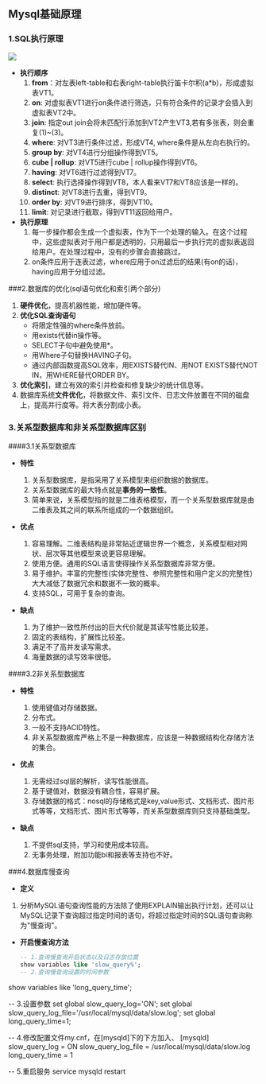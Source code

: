 ## Mysql基础原理

### 1.SQL执行原理

![](https://javanote.oss-cn-shenzhen.aliyuncs.com/14_SQL执行原理.png)

- **执行顺序**
  1. **from**：对左表left-table和右表right-table执行笛卡尔积(a*b)，形成虚拟表VT1。
  2. **on**: 对虚拟表VT1进行on条件进行筛选，只有符合条件的记录才会插入到虚拟表VT2中。
  3. **join**: 指定out join会将未匹配行添加到VT2产生VT3,若有多张表，则会重复(1)~(3)。
  4. **where**: 对VT3进行条件过滤，形成VT4, where条件是从左向右执行的。
  5. **group by**: 对VT4进行分组操作得到VT5。
  6. **cube | rollup**: 对VT5进行cube | rollup操作得到VT6。
  7. **having**: 对VT6进行过滤得到VT7。
  8. **select**: 执行选择操作得到VT8，本人看来VT7和VT8应该是一样的。
  9. **distinct**: 对VT8进行去重，得到VT9。
  10. **order by**: 对VT9进行排序，得到VT10。
  11. **limit**: 对记录进行截取，得到VT11返回给用户。
- **执行原理**
  1. 每一步操作都会生成一个虚拟表，作为下一个处理的输入。在这个过程中，这些虚拟表对于用户都是透明的，只用最后一步执行完的虚拟表返回给用户。在处理过程中，没有的步骤会直接跳过。
  2. on条件应用于连表过滤，where应用于on过滤后的结果(有on的话)，having应用于分组过滤。

###2.数据库的优化(sql语句优化和索引两个部分)
1. **硬件优化**，提高机器性能，增加硬件等。
2. **优化SQL查询语句**
   - 将限定性强的where条件放前。
   - 用exists代替in操作等。
   - SELECT子句中避免使用*。
   - 用Where子句替换HAVING子句。
   - 通过内部函数提高SQL效率，用EXISTS替代IN、用NOT EXISTS替代NOT IN，用WHERE替代ORDER BY。
3. **优化索引**，建立有效的索引并检查和修复缺少的统计信息等。
4. 数据库系统**文件优化**，将数据文件、索引文件、日志文件放置在不同的磁盘上，提高并行度等。将大表分割成小表。



### 3.关系型数据库和非关系型数据库区别  

####3.1关系型数据库
- **特性**
  1. 关系型数据库，是指采用了关系模型来组织数据的数据库。
  2. 关系型数据库的最大特点就是**事务的一致性**。
  3. 简单来说，关系模型指的就是二维表格模型，而一个关系型数据库就是由二维表及其之间的联系所组成的一个数据组织。

- **优点**
  1. 容易理解。二维表结构是非常贴近逻辑世界一个概念，关系模型相对网状、层次等其他模型来说更容易理解。
  2. 使用方便。通用的SQL语言使得操作关系型数据库非常方便。
  3. 易于维护。丰富的完整性(实体完整性、参照完整性和用户定义的完整性)大大减低了数据冗余和数据不一致的概率。
  4. 支持SQL，可用于复杂的查询。

- **缺点**
  1. 为了维护一致性所付出的巨大代价就是其读写性能比较差。
  2. 固定的表结构，扩展性比较差。
  3. 满足不了高并发读写需求。
  4. 海量数据的读写效率很低。

####3.2非关系型数据库
- **特性**
  1. 使用键值对存储数据。
  2. 分布式。
  3. 一般不支持ACID特性。
  4. 非关系型数据库严格上不是一种数据库，应该是一种数据结构化存储方法的集合。

- **优点**
  1. 无需经过sql层的解析，读写性能很高。
  2. 基于键值对，数据没有耦合性，容易扩展。
  3. 存储数据的格式：nosql的存储格式是key,value形式、文档形式、图片形式等等，文档形式、图片形式等等，而关系型数据库则只支持基础类型。

- **缺点**
  1. 不提供sql支持，学习和使用成本较高。
  2. 无事务处理，附加功能bi和报表等支持也不好。

###4.数据库慢查询
- **定义**
  
1. 分析MySQL语句查询性能的方法除了使用EXPLAIN输出执行计划，还可以让MySQL记录下查询超过指定时间的语句，将超过指定时间的SQL语句查询称为"慢查询"。
  
- **开启慢查询方法**
  
  ```sql
  -- 1.查询慢查询开启状态以及日志存放位置
  show variables like 'slow_query%'; 
  -- 2.查询慢查询设置的时间参数
show variables like 'long_query_time';
  
  -- 3.设置参数
  set global slow_query_log='ON';
  set global slow_query_log_file='/usr/local/mysql/data/slow.log';
set global long_query_time=1;
  
  -- 4.修改配置文件my.cnf，在[mysqld]下的下方加入、
  [mysqld]
  slow_query_log = ON
  slow_query_log_file = /usr/local/mysql/data/slow.log
long_query_time = 1
  
  -- 5.重启服务
  service mysqld restart
  ```
